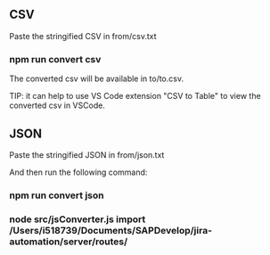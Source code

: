 ## CSV

Paste the stringified CSV in from/csv.txt

### npm run convert csv

The converted csv will be available in to/to.csv.

TIP: it can help to use VS Code extension "CSV to Table" to view the converted csv in VSCode.

## JSON

Paste the stringified JSON in from/json.txt

And then run the following command:
### npm run convert json    


### node src/jsConverter.js import /Users/i518739/Documents/SAPDevelop/jira-automation/server/routes/
